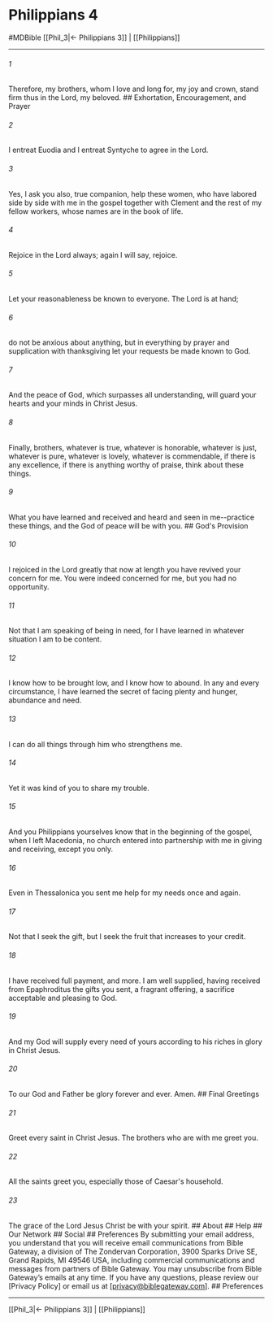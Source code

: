 # Philippians 4
#MDBible
[[Phil_3|← Philippians 3]] | [[Philippians]]

***


###### 1 
Therefore, my brothers, whom I love and long for, my joy and crown, stand firm thus in the Lord, my beloved. ## Exhortation, Encouragement, and Prayer 

###### 2 
I entreat Euodia and I entreat Syntyche to agree in the Lord. 

###### 3 
Yes, I ask you also, true companion, help these women, who have labored side by side with me in the gospel together with Clement and the rest of my fellow workers, whose names are in the book of life. 

###### 4 
Rejoice in the Lord always; again I will say, rejoice. 

###### 5 
Let your reasonableness be known to everyone. The Lord is at hand; 

###### 6 
do not be anxious about anything, but in everything by prayer and supplication with thanksgiving let your requests be made known to God. 

###### 7 
And the peace of God, which surpasses all understanding, will guard your hearts and your minds in Christ Jesus. 

###### 8 
Finally, brothers, whatever is true, whatever is honorable, whatever is just, whatever is pure, whatever is lovely, whatever is commendable, if there is any excellence, if there is anything worthy of praise, think about these things. 

###### 9 
What you have learned and received and heard and seen in me--practice these things, and the God of peace will be with you. ## God's Provision 

###### 10 
I rejoiced in the Lord greatly that now at length you have revived your concern for me. You were indeed concerned for me, but you had no opportunity. 

###### 11 
Not that I am speaking of being in need, for I have learned in whatever situation I am to be content. 

###### 12 
I know how to be brought low, and I know how to abound. In any and every circumstance, I have learned the secret of facing plenty and hunger, abundance and need. 

###### 13 
I can do all things through him who strengthens me. 

###### 14 
Yet it was kind of you to share my trouble. 

###### 15 
And you Philippians yourselves know that in the beginning of the gospel, when I left Macedonia, no church entered into partnership with me in giving and receiving, except you only. 

###### 16 
Even in Thessalonica you sent me help for my needs once and again. 

###### 17 
Not that I seek the gift, but I seek the fruit that increases to your credit. 

###### 18 
I have received full payment, and more. I am well supplied, having received from Epaphroditus the gifts you sent, a fragrant offering, a sacrifice acceptable and pleasing to God. 

###### 19 
And my God will supply every need of yours according to his riches in glory in Christ Jesus. 

###### 20 
To our God and Father be glory forever and ever. Amen. ## Final Greetings 

###### 21 
Greet every saint in Christ Jesus. The brothers who are with me greet you. 

###### 22 
All the saints greet you, especially those of Caesar's household. 

###### 23 
The grace of the Lord Jesus Christ be with your spirit. ## About ## Help ## Our Network ## Social ## Preferences By submitting your email address, you understand that you will receive email communications from Bible Gateway, a division of The Zondervan Corporation, 3900 Sparks Drive SE, Grand Rapids, MI 49546 USA, including commercial communications and messages from partners of Bible Gateway. You may unsubscribe from Bible Gateway&rsquo;s emails at any time. If you have any questions, please review our [Privacy Policy] or email us at [privacy@biblegateway.com]. ## Preferences

***

[[Phil_3|← Philippians 3]] | [[Philippians]]
